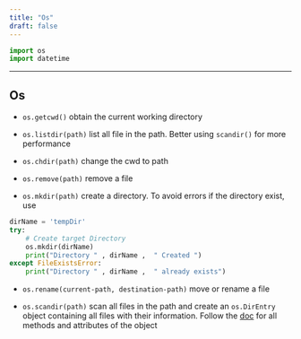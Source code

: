 ```yaml
---
title: "Os"
draft: false
---
```


```py
import os
import datetime
```

* * *

## Os

-   `os.getcwd()` obtain the current working directory
-   `os.listdir(path)` list all file in the path. Better using `scandir()` for more performance
-   `os.chdir(path)` change the cwd to path
-   `os.remove(path)` remove a file

-   `os.mkdir(path)` create a directory. To avoid errors if the directory exist, use

```py
dirName = 'tempDir'
try:
    # Create target Directory
    os.mkdir(dirName)
    print("Directory " , dirName ,  " Created ")
except FileExistsError:
    print("Directory " , dirName ,  " already exists")
```

-   `os.rename(current-path, destination-path)` move or rename a file

-   `os.scandir(path)` scan all files in the path and create an `os.DirEntry` object containing all files with their information. Follow the [doc](https://docs.python.org/3/library/os.html#os.DirEntry) for all methods and attributes of the object
